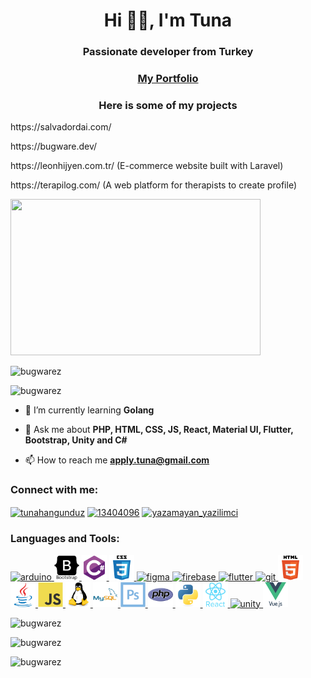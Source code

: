 <h1 align="center">Hi 👋🏻, I'm Tuna</h1>
<h3 align="center">Passionate developer from Turkey</h3>
<h3 align="center"><a href="https://bugwarez.github.io/#/">My Portfolio</a>
<h3 align="center">Here is some of my projects</h3>
<p align="left"> <a href="https://salvadordai.com/"></a>https://salvadordai.com/</p>
<p align="left"> <a href="https://bugware.dev/"></a>https://bugware.dev/</p>
<p align="left"> <a href="https://leonhijyen.com.tr/"></a>https://leonhijyen.com.tr/ (E-commerce website built with Laravel)</p>
<p align="left"> <a href="https://terapilog.com/"></a>https://terapilog.com/ (A web platform for therapists to create profile)</p>

<p align="left"> <img src="https://media.giphy.com/media/iIqmM5tTjmpOB9mpbn/giphy.gif" width="400" height="250"/> </p>

<p align="left"> <img src="https://komarev.com/ghpvc/?username=bugwarez&label=Profile%20views&color=0e75b6&style=flat" alt="bugwarez" /> </p>

<p align="left"><img src="https://github-profile-trophy.vercel.app/?username=bugwarez&theme=onedark" alt="bugwarez" /></p>

- 🌱 I’m currently learning **Golang**

- 💬 Ask me about **PHP, HTML, CSS, JS, React, Material UI, Flutter, Bootstrap, Unity and C#**

- 📫 How to reach me **apply.tuna@gmail.com**

<h3 align="left">Connect with me:</h3>
<p align="left">
<a href="https://linkedin.com/in/tunahangunduz" target="blank"><img align="center" src="https://raw.githubusercontent.com/rahuldkjain/github-profile-readme-generator/master/src/images/icons/Social/linked-in-alt.svg" alt="tunahangunduz" height="30" width="40" /></a>
<a href="https://stackoverflow.com/users/13404096" target="blank"><img align="center" src="https://raw.githubusercontent.com/rahuldkjain/github-profile-readme-generator/master/src/images/icons/Social/stack-overflow.svg" alt="13404096" height="30" width="40" /></a>
<a href="https://instagram.com/yazamayan_yazilimci" target="blank"><img align="center" src="https://raw.githubusercontent.com/rahuldkjain/github-profile-readme-generator/master/src/images/icons/Social/instagram.svg" alt="yazamayan_yazilimci" height="30" width="40" /></a>
</p>

<h3 align="left">Languages and Tools:</h3>
<p align="left"> <a href="https://www.arduino.cc/" target="_blank" rel="noreferrer"> <img src="https://cdn.worldvectorlogo.com/logos/arduino-1.svg" alt="arduino" width="40" height="40"/> </a> <a href="https://getbootstrap.com" target="_blank" rel="noreferrer"> <img src="https://raw.githubusercontent.com/devicons/devicon/master/icons/bootstrap/bootstrap-plain-wordmark.svg" alt="bootstrap" width="40" height="40"/> </a> <a href="https://www.w3schools.com/cs/" target="_blank" rel="noreferrer"> <img src="https://raw.githubusercontent.com/devicons/devicon/master/icons/csharp/csharp-original.svg" alt="csharp" width="40" height="40"/> </a> <a href="https://www.w3schools.com/css/" target="_blank" rel="noreferrer"> <img src="https://raw.githubusercontent.com/devicons/devicon/master/icons/css3/css3-original-wordmark.svg" alt="css3" width="40" height="40"/> </a> <a href="https://www.figma.com/" target="_blank" rel="noreferrer"> <img src="https://www.vectorlogo.zone/logos/figma/figma-icon.svg" alt="figma" width="40" height="40"/> </a> <a href="https://firebase.google.com/" target="_blank" rel="noreferrer"> <img src="https://www.vectorlogo.zone/logos/firebase/firebase-icon.svg" alt="firebase" width="40" height="40"/> </a> <a href="https://flutter.dev" target="_blank" rel="noreferrer"> <img src="https://www.vectorlogo.zone/logos/flutterio/flutterio-icon.svg" alt="flutter" width="40" height="40"/> </a> <a href="https://git-scm.com/" target="_blank" rel="noreferrer"> <img src="https://www.vectorlogo.zone/logos/git-scm/git-scm-icon.svg" alt="git" width="40" height="40"/> </a> <a href="https://www.w3.org/html/" target="_blank" rel="noreferrer"> <img src="https://raw.githubusercontent.com/devicons/devicon/master/icons/html5/html5-original-wordmark.svg" alt="html5" width="40" height="40"/> </a> <a href="https://www.java.com" target="_blank" rel="noreferrer"> <img src="https://raw.githubusercontent.com/devicons/devicon/master/icons/java/java-original.svg" alt="java" width="40" height="40"/> </a> <a href="https://developer.mozilla.org/en-US/docs/Web/JavaScript" target="_blank" rel="noreferrer"> <img src="https://raw.githubusercontent.com/devicons/devicon/master/icons/javascript/javascript-original.svg" alt="javascript" width="40" height="40"/> </a> <a href="https://www.linux.org/" target="_blank" rel="noreferrer"> <img src="https://raw.githubusercontent.com/devicons/devicon/master/icons/linux/linux-original.svg" alt="linux" width="40" height="40"/> </a> <a href="https://www.mysql.com/" target="_blank" rel="noreferrer"> <img src="https://raw.githubusercontent.com/devicons/devicon/master/icons/mysql/mysql-original-wordmark.svg" alt="mysql" width="40" height="40"/> </a> <a href="https://www.photoshop.com/en" target="_blank" rel="noreferrer"> <img src="https://raw.githubusercontent.com/devicons/devicon/master/icons/photoshop/photoshop-line.svg" alt="photoshop" width="40" height="40"/> </a> <a href="https://www.php.net" target="_blank" rel="noreferrer"> <img src="https://raw.githubusercontent.com/devicons/devicon/master/icons/php/php-original.svg" alt="php" width="40" height="40"/> </a> <a href="https://www.python.org" target="_blank" rel="noreferrer"> <img src="https://raw.githubusercontent.com/devicons/devicon/master/icons/python/python-original.svg" alt="python" width="40" height="40"/> </a> <a href="https://reactjs.org/" target="_blank" rel="noreferrer"> <img src="https://raw.githubusercontent.com/devicons/devicon/master/icons/react/react-original-wordmark.svg" alt="react" width="40" height="40"/> </a> <a href="https://unity.com/" target="_blank" rel="noreferrer"> <img src="https://www.vectorlogo.zone/logos/unity3d/unity3d-icon.svg" alt="unity" width="40" height="40"/> </a> <a href="https://vuejs.org/" target="_blank" rel="noreferrer"> <img src="https://raw.githubusercontent.com/devicons/devicon/master/icons/vuejs/vuejs-original-wordmark.svg" alt="vuejs" width="40" height="40"/> </a> </p>

<p><img align="left" src="https://github-readme-stats.vercel.app/api?username=bugwarez&show_icons=true&theme=blue-green&locale=en&count_private=true" alt="bugwarez" /></p><br>
<p><img align="left" src="https://github-readme-streak-stats.herokuapp.com/?user=bugwarez&theme=blue-green" alt="bugwarez" /></p><br>
<p><img align="left" src="https://github-readme-stats.vercel.app/api/top-langs?username=bugwarez&show_icons=true&theme=blue-green&locale=en&layout=compact" alt="bugwarez" /></p><br>





